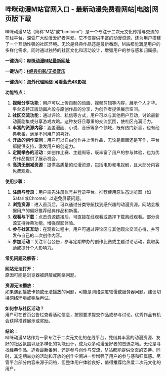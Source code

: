 <h2>哔咪动漫M站官网入口 - 最新动漫免费看网站|电脑|网页版下载</h2>
<p>哔咪动漫M站（简称“M站”或“bimibimi”）是一个专注于二次元文化传播与交流的在线平台，深受广大动漫爱好者喜爱。它不仅提供丰富的动漫资源，还为用户搭建了一个互动性强的社区环境。无论是经典作品还是最新番剧，M站都能满足用户的多样化需求，同时通过独特的社区文化和活动设计，增强用户的参与感和归属感。</p>
<p><strong>一键访问：</strong><a href="https://www.rymdh.com/sites/15628.html" target="_blank"><strong>哔咪动漫M站最新网址</strong></a></p>
<p><strong>一键访问：</strong><a href="https://pan.quark.cn/s/0db22432c259" target="_blank"><strong>⏬经典电影/无损音乐</strong></a></p>
<p><strong>一键访问：</strong><a href="http://ip.harmonylink.net/share/e82025" target="_blank"><strong>海外代理网络·可看蓝光4K影视</strong></a></p>
<p><strong>功能特点：</strong></p>
<ol>
  <li><strong>视频分享功能</strong>：用户可以上传自制的动画、视频剪辑等内容，展示个人才华。平台支持正版动画片段与原创作品的分享，为创作者提供展示空间。</li>
  <li><strong>社区交流功能</strong>：通过评论、私信等方式，用户可以与其他用户互动，讨论最新动画剧集或分享游戏攻略。这种友好且尊重的交流氛围，使社区充满活力。</li>
  <li><strong>丰富的资源内容</strong>：涵盖漫画、小说、音乐等多个领域，既有热门新番，也有经典老番，满足不同用户的喜好。</li>
  <li><strong>开放的创作空间</strong>：用户可以自由创作并上传作品，无论是画画还是写作，平台都提供支持，激发用户的创造力。</li>
  <li><strong>定期举办的活动</strong>：如创作比赛、主题周等，既丰富了用户的参与体验，也为优秀作品提供了展示机会。</li>
  <li><strong>高清无删减资源</strong>：提供高质量的动漫资源，包括电影和电视剧，且大部分内容免费观看。</li>
</ol>
<p><strong>使用步骤：</strong></p>
<ol>
  <li><strong>注册与登录</strong>：用户需先注册账号并登录平台。推荐使用原生态浏览器（如Safari或Chrome）以避免屏蔽问题。</li>
  <li><strong>浏览资源</strong>：进入首页后，可以通过分类导航找到感兴趣的动漫资源。网站会根据用户的偏好推荐经典作品和新番。</li>
  <li><strong>观看与下载</strong>：点击资源链接后，可直接在线观看或选择下载离线观看。部分资源支持弹幕功能，增强观影体验。</li>
  <li><strong>参与社区互动</strong>：在观看过程中，用户可通过评论区与其他观众交流心得，并可发布自己的二次创作内容。</li>
  <li><strong>参加活动</strong>：关注平台公告，参与定期举办的创作比赛或主题讨论活动，赢取奖励或提升个人影响力。</li>
</ol>
<p><strong>常见问题及解答：</strong></p>
<p><strong>网站无法打开</strong>：<br>原因可能是浏览器被屏蔽或网络问题。</p>
<p><strong>资源无法播放</strong>：<br>如果遇到播放卡顿或无法播放的问题，可能是网络速度较慢或服务器问题。建议切换网络环境或稍后再试。</p>
<p><strong>如何参与社区活动？</strong><br>用户可在首页公告栏查看活动信息，按照要求提交作品或参与讨论。优秀作品有机会获得推荐展示或奖励。</p>
<p><strong>结论：</strong><br>哔咪动漫M站作为一家专注于二次元文化的在线平台，凭借其丰富的动漫资源、友好的社区氛围以及多样化的功能设计，成为众多动漫爱好者的首选之地。无论是寻找经典作品、追看最新番剧，还是参与创作与交流，M站都能提供全面的支持。同时，其定期举办的活动和开放的创作空间进一步增强了用户的参与感和归属感。尽管平台部分内容来源于网络，但整体用户体验良好，值得推荐给热爱二次元文化的用户。</p>

